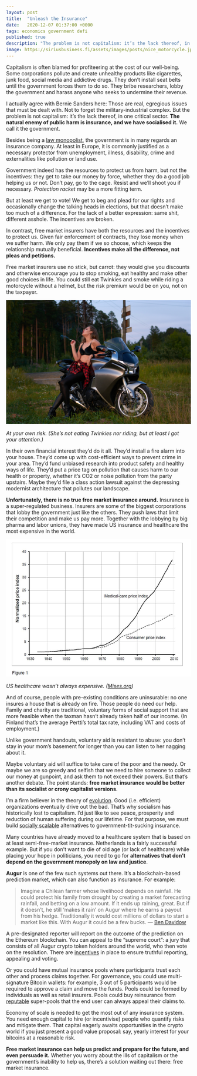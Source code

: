 ```yaml
---
layout: post
title:  "Unleash the Insurance"
date:   2020-12-07 01:37:00 +0000
tags: economics government defi
published: true
description: "The problem is not capitalism: it’s the lack thereof, in one critical sector."
image: https://siriusbusiness.fi/assets/images/posts/nice_motorcycle.jpg
---
```


Capitalism is often blamed for profiteering at the cost of our well-being. Some corporations pollute and create unhealthy products like cigarettes, junk food, social media and addictive drugs. They don’t install seat belts until the government forces them to do so. They bribe researchers, lobby the government and harass anyone who seeks to undermine their revenue.

I actually agree with Bernie Sanders here: Those are real, egregious issues that must be dealt with. Not to forget the military-industrial complex. But the problem is not capitalism: it’s the lack thereof, in one critical sector. **The natural enemy of public harm is insurance, and we have socialised it.** We call it the government.

Besides being a [law monopolist](https://siriusbusiness.fi/law-is-better-without-monopoly), the government is in many regards an insurance company. At least in Europe, it is commonly justified as a necessary protector from unemployment, illness, disability, crime and externalities like pollution or land use.

Government indeed has the resources to protect us from harm, but not the incentives: they get to take our money by force, whether they do a good job helping us or not. Don’t pay, go to the cage. Resist and we’ll shoot you if necessary. *Protection racket* may be a more fitting term.

But at least we get to vote! We get to beg and plead for our rights and occasionally change the talking heads in elections, but that doesn’t make too much of a difference. For the lack of a better expression: same shit, different asshole. The incentives are broken.

In contrast, free market insurers have both the resources and the incentives to protect us. Given fair enforcement of contracts, they lose money when we suffer harm. We only pay them if we so choose, which keeps the relationship mutually beneficial. **Incentives make all the difference, not pleas and petitions.**

Free market insurers use no stick, but carrot: they would give you discounts and otherwise encourage you to stop smoking, eat healthy and make other good choices in life. You could still eat Twinkies and smoke while riding a motorcycle without a helmet, but the risk premium would be on you, not on the taxpayer.

![Nice motorcycle](/assets/images/posts/nice_motorcycle.jpg)

*At your own risk. (She’s not eating Twinkies nor riding, but at least I got your attention.)*

In their own financial interest they’d do it all. They’d install a fire alarm into your house. They’d come up with cost-efficient ways to prevent crime in your area. They’d fund unbiased research into product safety and healthy ways of life. They’d put a price tag on pollution that causes harm to our health or property, whether it’s CO2 or noise pollution from the party upstairs. Maybe they’d file a class action lawsuit against the depressing modernist architecture that pollutes our landscape.

**Unfortunately, there is no true free market insurance around.** Insurance is a super-regulated business. Insurers are some of the biggest corporations that lobby the government just like the others. They push laws that limit their competition and make us pay more. Together with the lobbying by big pharma and labor unions, they have made US insurance and healthcare the most expensive in the world.

![Nice motorcycle](/assets/images/posts/healthcare_price_us.png)

*US healthcare wasn’t always expensive. ([Mises.org](https://mises.org/wire/how-government-regulations-made-healthcare-so-expensive))*

And of course, people with pre-existing conditions are uninsurable: no one insures a house that is already on fire. Those people do need our help. Family and charity are traditional, voluntary forms of social support that are more feasible when the taxman hasn’t already taken half of our income. (In Finland that’s the average Pertti’s total tax rate, including VAT and costs of employment.)

Unlike government handouts, voluntary aid is resistant to abuse: you don’t stay in your mom’s basement for longer than you can listen to her nagging about it.

Maybe voluntary aid will suffice to take care of the poor and the needy. Or maybe we are so greedy and selfish that we need to hire someone to collect our money at gunpoint, and ask them to not exceed their powers. But that’s another debate. The point stands: **free market insurance would be better than its socialist or crony capitalist versions**.

I’m a firm believer in the theory of [evolution](https://siriusbusiness.fi/fill-the-earth). Good (i.e. efficient) organizations eventually drive out the bad. That’s why socialism has historically lost to capitalism. I’d just like to see peace, prosperity and reduction of human suffering during our lifetime. For that purpose, we must build [socially scalable](http://unenumerated.blogspot.com/2017/02/money-blockchains-and-social-scalability.html) alternatives to government-tit-sucking insurance.

Many countries have already moved to a healthcare system that is based on at least semi-free-market insurance. Netherlands is a fairly successful example. But if you don’t want to die of old age (or lack of healthcare) while placing your hope in politicians, you need to go for **alternatives that don’t depend on the government monopoly on law and justice**.

**Augur** is one of the few such systems out there. It’s a blockchain-based prediction market, which can also function as insurance. For example:

> Imagine a Chilean farmer whose livelihood depends on rainfall. He could protect his family from drought by creating a market forecasting rainfall, and betting on a low amount. If it ends up raining, great. But if it doesn’t, he still ‘makes it rain’ on Augur where he earns a payout from his hedge. Traditionally it would cost millions of dollars to start a market like this. With Augur it could be a few bucks. — [Ben Davidow](https://medium.com/sunrise-over-the-merkle-trees/the-three-powers-of-augur-7e5aa476d0c5)

A pre-designated reporter will report on the outcome of the prediction on the Ethereum blockchain. You can appeal to the “supreme court”: a jury that consists of all Augur crypto token holders around the world, who then vote on the resolution. There are [incentives](https://augur.net/blog/v2-resolution/) in place to ensure truthful reporting, appealing and voting.

Or you could have mutual insurance pools where participants trust each other and process claims together. For governance, you could use multi-signature Bitcoin wallets: for example, 3 out of 5 participants would be required to approve a claim and move the funds. Pools could be formed by individuals as well as retail insurers. Pools could buy reinsurance from [reputable](https://siriusbusiness.fi/learning-to-trust-strangers) super-pools that the end user can always appeal their claims to.

Economy of scale is needed to get the most out of any insurance system. You need enough capital to hire (or incentivise) people who quantify risks and mitigate them. That capital eagerly awaits opportunities in the crypto world if you just present a good value proposal: say, yearly interest for your bitcoins at a reasonable risk.

**Free market insurance can help us predict and prepare for the future, and even persuade it.** Whether you worry about the ills of capitalism or the government’s inability to help us, there’s a solution waiting out there: free market insurance.
